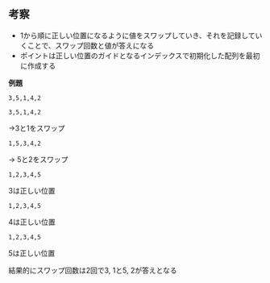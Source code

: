 ## 考察
- 1から順に正しい位置になるように値をスワップしていき、それを記録していくことで、スワップ回数と値が答えになる
- ポイントは正しい位置のガイドとなるインデックスで初期化した配列を最初に作成する

**例題**
```
3,5,1,4,2
```

```
3,5,1,4,2
```
->3と1をスワップ

```
1,5,3,4,2
```
-> 5と2をスワップ

```
1,2,3,4,5
```
3は正しい位置

```
1,2,3,4,5
```
4は正しい位置

```
1,2,3,4,5
```
5は正しい位置


結果的にスワップ回数は2回で3, 1と5, 2が答えとなる
